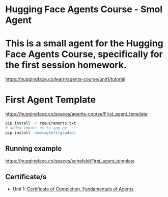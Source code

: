 # Hugging Face Agents Course - Smol Agent

# This is a small agent for the Hugging Face Agents Course, specifically for the first session homework.

https://huggingface.co/learn/agents-course/unit1/tutorial

# First Agent Template

https://huggingface.co/spaces/agents-course/First_agent_template

```bash
pip install -r requirements.txt
# added import os to app.py
pip install 'smolagents[gradio]
```

## Running example

https://huggingface.co/spaces/schafeld/First_agent_template

## Certificate/s

- Unit 1: [Certificate of Completion, Fundamentals of Agents](https://cdn-lfs-us-1.hf.co/repos/f2/34/f2344151f60f6027c436821dc61cf3f27a46435de57df8df50ad02b5acca7c07/12fb40c778585e3ac54781a33165c784f1fbd42f987615c4d429560233e8ab73?response-content-disposition=inline%3B+filename*%3DUTF-8%27%272025-06-04.png%3B+filename%3D%222025-06-04.png%22%3B&response-content-type=image%2Fpng&Expires=1749054715&Policy=eyJTdGF0ZW1lbnQiOlt7IkNvbmRpdGlvbiI6eyJEYXRlTGVzc1RoYW4iOnsiQVdTOkVwb2NoVGltZSI6MTc0OTA1NDcxNX19LCJSZXNvdXJjZSI6Imh0dHBzOi8vY2RuLWxmcy11cy0xLmhmLmNvL3JlcG9zL2YyLzM0L2YyMzQ0MTUxZjYwZjYwMjdjNDM2ODIxZGM2MWNmM2YyN2E0NjQzNWRlNTdkZjhkZjUwYWQwMmI1YWNjYTdjMDcvMTJmYjQwYzc3ODU4NWUzYWM1NDc4MWEzMzE2NWM3ODRmMWZiZDQyZjk4NzYxNWM0ZDQyOTU2MDIzM2U4YWI3Mz9yZXNwb25zZS1jb250ZW50LWRpc3Bvc2l0aW9uPSomcmVzcG9uc2UtY29udGVudC10eXBlPSoifV19&Signature=r5lUSCkgb0oxD8rPiOxidAUPAZFtadkO4cfvj-xOUDfk2lhWzuxaiuacuGLXwG8yk9XtB9MuAU1mERz4PJ7amzzIxm1m4Gf6yMM6OKXcjKXILdtxaNRdeNuboqeThgfk0yMowIZPTkg4V9hHVbzRyCxyQatSHaUygKj4BmvyGSTasYhwKHkwXS197NaTW-qPPAkCg3KCu-g2TpvnTCTAiTlDp94mUYGwHnzSkIYKkrzXGczKV1tPXQEk6Qz3UyRuhrp5JmiXXpb%7Ej7A1tqHF34pZC7eJjZnFNGlU9IMB%7E8Mp4NSTq1hA9%7EXjX2fZfl53wa9RzSERb8TQ6FDcujoTNA__&Key-Pair-Id=K24J24Z295AEI9)
